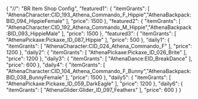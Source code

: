 {
  "//": "BR Item Shop Config",
  "featured1": {
    "itemGrants": [
      "AthenaCharacter:CID_193_Athena_Commando_F_Hippie","AthenaBackpack:BID_094_HippieFemale"
    ],
    "price": 1500
  },
  "featured2": {
    "itemGrants": [
      "AthenaCharacter:CID_192_Athena_Commando_M_Hippie","AthenaBackpack:BID_093_HippieMale"
    ],
    "price": 1500
  },
  "featured3": {
    "itemGrants": [
      "AthenaPickaxe:Pickaxe_ID_087_Hippie"
    ],
    "price": 500
  },
  "daily1": {
    "itemGrants": [
      "AthenaCharacter:CID_024_Athena_Commando_F"
    ],
    "price": 1200
  },
  "daily2": {
    "itemGrants": [
      "AthenaPickaxe:Pickaxe_ID_026_Brite"
    ],
    "price": 1200
  },
  "daily3": {
    "itemGrants": [
      "AthenaDance:EID_BreakDance"
    ],
    "price": 600
  },
  "daily4": {
    "itemGrants": [
      "AthenaCharacter:CID_104_Athena_Commando_F_Bunny","AthenaBackpack:BID_038_BunnyFemale"
    ],
    "price": 1500
  },
  "daily5": {
    "itemGrants": [
      "AthenaPickaxe:Pickaxe_ID_059_DarkEagle"
    ],
    "price": 1200
  },
  "daily6": {
    "itemGrants": [
      "AthenaGlider:Glider_ID_097_Feathers"
    ],
    "price": 600
  }
}
